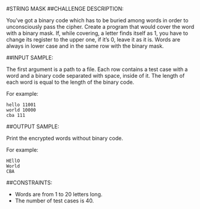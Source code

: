 #STRING MASK
##CHALLENGE DESCRIPTION:

You’ve got a binary code which has to be buried among words in order to unconsciously pass the cipher. 
Create a program that would cover the word with a binary mask. If, while covering, a letter finds itself as 1, you have to change its register to the upper one, if it’s 0, leave it as it is. Words are always in lower case and in the same row with the binary mask.

##INPUT SAMPLE:

The first argument is a path to a file. Each row contains a test case with a word and a binary code separated with space, inside of it. The length of each word is equal to the length of the binary code.

For example:

    hello 11001
    world 10000
    cba 111

##OUTPUT SAMPLE:

Print the encrypted words without binary code.

For example:


    HEllO
    World
    CBA

##CONSTRAINTS:

*  Words are from 1 to 20 letters long.
*  The number of test cases is 40.
